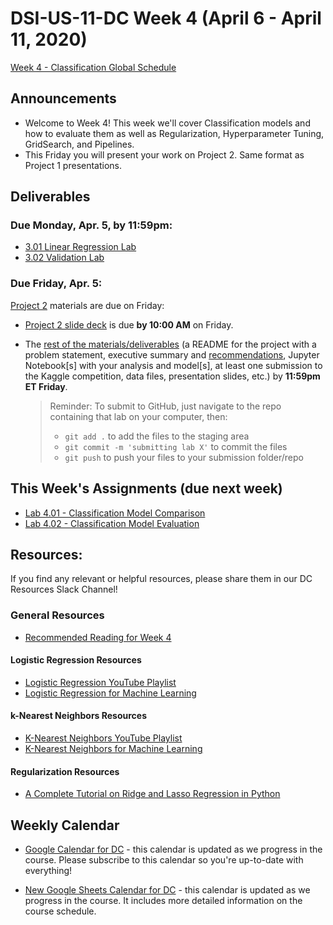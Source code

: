 # DSI-US-11-DC Week 4 (April 6 - April 11, 2020)

[Week 4 - Classification Global Schedule](https://git.generalassemb.ly/DSI-US-11/course-info#week-4---classification-april-6---april-10)

## Announcements

-   Welcome to Week 4! This week we'll cover Classification models and how to evaluate them as well as Regularization, Hyperparameter Tuning, GridSearch, and Pipelines.
-   This Friday you will present your work on Project 2. Same format as Project 1 presentations. 

## Deliverables

### **Due Monday, Apr. 5, by 11:59pm:**

-   [3.01 Linear Regression Lab](https://git.generalassemb.ly/DSI-US-11/3.01-lab-linear-regression)
-   [3.02 Validation Lab](https://git.generalassemb.ly/DSI-US-11/3.02-lab-regression-and-model-validation)

### **Due Friday, Apr. 5:**

[Project 2](https://git.generalassemb.ly/DSI-US-11/project_2) materials are due on Friday:

-   [Project 2 slide deck](https://git.generalassemb.ly/DSI-US-11/project_2#presentation-structure) is due **by 10:00 AM** on Friday.
-   The [rest of the materials/deliverables](https://git.generalassemb.ly/DSI-US-11/project_2#submission) (a README for the project with a problem statement, executive summary and [recommendations](https://git.generalassemb.ly/DSI-US-11/project_2/blob/master/suggestions.md#business-recommendations), Jupyter Notebook[s] with your analysis and model[s], at least one submission to the Kaggle competition, data files, presentation slides, etc.) by **11:59pm ET Friday**.

    > Reminder: To submit to GitHub, just navigate to the repo containing that lab on your computer, then:
    >
    > -   `git add .` to add the files to the staging area
    > -   `git commit -m 'submitting lab X'` to commit the files
    > -   `git push` to push your files to your submission folder/repo

## This Week's Assignments (due next week)

-   [Lab 4.01 - Classification Model Comparison](https://git.generalassemb.ly/DSI-US-11/4.01-lab-classification-model-comparison)
-   [Lab 4.02 - Classification Model Evaluation](https://git.generalassemb.ly/DSI-US-11/4.02-lab-classification-model-evaluation)


## Resources:

If you find any relevant or helpful resources, please share them in our DC Resources Slack Channel!

### General Resources

-   [Recommended Reading for Week 4](https://git.generalassemb.ly/DSI-US-11/dsi-weekly/blob/master/04-classification/prep-and-reading.md#optional-prework)

#### Logistic Regression Resources

-   [Logistic Regression YouTube Playlist](https://www.youtube.com/playlist?list=PLeL7qmseLZyYbxQp-d4alOuCwVphsRg8B)
-   [Logistic Regression for Machine Learning](https://machinelearningmastery.com/logistic-regression-for-machine-learning/)

#### k-Nearest Neighbors Resources

-   [K-Nearest Neighbors YouTube Playlist](https://www.youtube.com/playlist?list=PLeL7qmseLZyZva8cN9WmTAiFpwDz-fAIC)
-   [K-Nearest Neighbors for Machine Learning](https://machinelearningmastery.com/k-nearest-neighbors-for-machine-learning/)

#### Regularization Resources

-   [A Complete Tutorial on Ridge and Lasso Regression in Python](https://www.analyticsvidhya.com/blog/2016/01/complete-tutorial-ridge-lasso-regression-python/)

## Weekly Calendar

- [Google Calendar for DC](https://calendar.google.com/render?cid=generalassemb.ly_classroom515524fa@group.calendar.google.com&authuser=7) - this calendar is updated as we progress in the course. Please subscribe to this calendar so you're up-to-date with everything!

- [New Google Sheets Calendar for DC](https://docs.google.com/spreadsheets/d/1okWS4vVbGV7Rg-uFMZBEbWe_Q9oQR1Vf9jv1maaF8Kc/edit?usp=sharing) - this calendar is updated as we progress in the course. It includes more detailed information on the course schedule.
